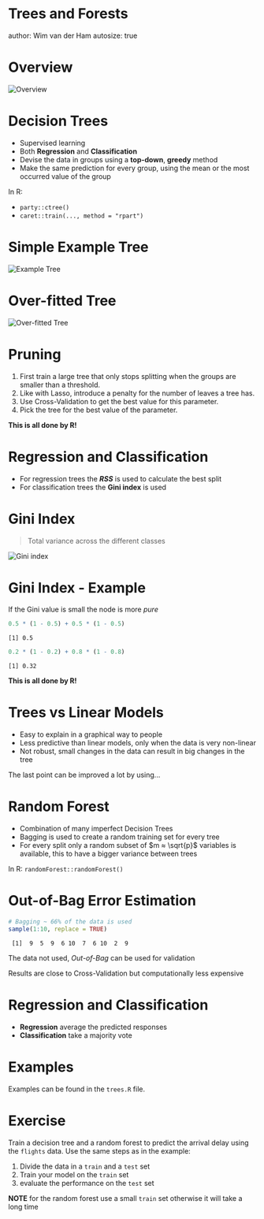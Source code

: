 Trees and Forests
========================================================
author: Wim van der Ham
autosize: true

Overview
========================================================

![Overview](./model_schema.jpg)

Decision Trees
========================================================

- Supervised learning
- Both **Regression** and **Classification**
- Devise the data in groups using a **top-down**, **greedy** method
- Make the same prediction for every group, using the mean or the most occurred value of the group

In R:

* `party::ctree()`
* `caret::train(..., method = "rpart")`

Simple Example Tree
========================================================

![Example Tree](./example_tree.png)

Over-fitted Tree
========================================================

![Over-fitted Tree](./overfitted_tree.png)

Pruning
========================================================

1. First train a large tree that only stops splitting when the groups are smaller than a threshold.
1. Like with Lasso, introduce a penalty for the number of leaves a tree has.
1. Use Cross-Validation to get the best value for this parameter.
1. Pick the tree for the best value of the parameter.

**This is all done by R!**

Regression and Classification
========================================================

- For regression trees the **$RSS$** is used to calculate the best split
- For classification trees the **Gini index** is used

Gini Index
========================================================

> Total variance across the different classes

![Gini index](./gini_index.png)

Gini Index - Example
========================================================

If the Gini value is small the node is more *pure*


```r
0.5 * (1 - 0.5) + 0.5 * (1 - 0.5)
```

```
[1] 0.5
```

```r
0.2 * (1 - 0.2) + 0.8 * (1 - 0.8)
```

```
[1] 0.32
```

**This is all done by R!**

Trees vs Linear Models
========================================================

- Easy to explain in a graphical way to people
- Less predictive than linear models, only when the data is very non-linear
- Not robust, small changes in the data can result in big changes in the tree

The last point can be improved a lot by using...

Random Forest
========================================================

- Combination of many imperfect Decision Trees
- Bagging is used to create a random training set for every tree
- For every split only a random subset of $m ≈ \sqrt{p}$ variables is available, this to have a bigger variance between trees

In R: `randomForest::randomForest()`

Out-of-Bag Error Estimation
========================================================


```r
# Bagging ~ 66% of the data is used
sample(1:10, replace = TRUE)
```

```
 [1]  9  5  9  6 10  7  6 10  2  9
```

The data not used, *Out-of-Bag* can be used for validation

Results are close to Cross-Validation but computationally less expensive

Regression and Classification
========================================================

- **Regression** average the predicted responses
- **Classification** take a majority vote

Examples
========================================================

Examples can be found in the `trees.R` file.

Exercise
========================================================

Train a decision tree and a random forest to predict the arrival delay using the `flights` data. Use the same steps as in the example:

1. Divide the data in a `train` and a `test` set
1. Train your model on the `train` set
1. evaluate the performance on the `test` set

**NOTE** for the random forest use a small `train` set otherwise it will take a long time

